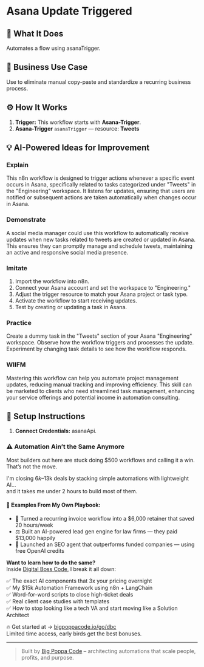 # Asana Update Triggered
  ## 🚀 What It Does
  Automates a flow using asanaTrigger.
  
  ## 💼 Business Use Case
  Use to eliminate manual copy-paste and standardize a recurring business process.
  
  ## ⚙️ How It Works
  1. **Trigger:** This workflow starts with **Asana-Trigger**.
  2. **Asana-Trigger** `asanaTrigger` — resource: **Tweets**
  
  ## 💡 AI-Powered Ideas for Improvement
  ### Explain
This n8n workflow is designed to trigger actions whenever a specific event occurs in Asana, specifically related to tasks categorized under "Tweets" in the "Engineering" workspace. It listens for updates, ensuring that users are notified or subsequent actions are taken automatically when changes occur in Asana.

### Demonstrate
A social media manager could use this workflow to automatically receive updates when new tasks related to tweets are created or updated in Asana. This ensures they can promptly manage and schedule tweets, maintaining an active and responsive social media presence.

### Imitate
1. Import the workflow into n8n.
2. Connect your Asana account and set the workspace to "Engineering."
3. Adjust the trigger resource to match your Asana project or task type.
4. Activate the workflow to start receiving updates.
5. Test by creating or updating a task in Asana.

### Practice
Create a dummy task in the "Tweets" section of your Asana "Engineering" workspace. Observe how the workflow triggers and processes the update. Experiment by changing task details to see how the workflow responds.

### WIIFM
Mastering this workflow can help you automate project management updates, reducing manual tracking and improving efficiency. This skill can be marketed to clients who need streamlined task management, enhancing your service offerings and potential income in automation consulting.
  
  ## 🔧 Setup Instructions
  1. **Connect Credentials:** asanaApi.
  
### ⚠️ Automation Ain’t the Same Anymore

Most builders out here are stuck doing $500 workflows and calling it a win.  
That’s not the move.  

I'm closing $6k–$13k deals by stacking simple automations with lightweight AI...  
and it takes me under 2 hours to build most of them.

#### 🧠 Examples From My Own Playbook:
- 🔁 Turned a recurring invoice workflow into a $6,000 retainer that saved 20 hours/week  
- ⚖️ Built an AI-powered lead gen engine for law firms — they paid $13,000 happily  
- 🚀 Launched an SEO agent that outperforms funded companies — using free OpenAI credits  

**Want to learn how to do the same?**  
Inside [Digital Boss Code](https://bigpoppacode.io/go/dbc), I break it all down:

✅ The exact AI components that 3x your pricing overnight  
✅ My $15k Automation Framework using n8n + LangChain  
✅ Word-for-word scripts to close high-ticket deals  
✅ Real client case studies with templates  
✅ How to stop looking like a tech VA and start moving like a Solution Architect  

🔥 Get started at → [bigpoppacode.io/go/dbc](https://bigpoppacode.io/go/dbc)  
Limited time access, early birds get the best bonuses.

---
> Built by [Big Poppa Code](https://bigpoppacode.io) – architecting automations that scale people, profits, and purpose.
  